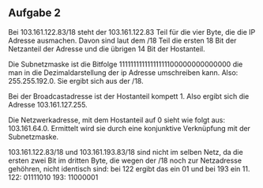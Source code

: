 ## Aufgabe 2

Bei 103.161.122.83/18 steht der 103.161.122.83 Teil für die vier Byte, die die IP Adresse ausmachen. 
Davon sind laut dem /18 Teil die ersten 18 Bit der Netzanteil der Adresse und die übrigen 14 Bit der Hostanteil.

Die Subnetzmaske ist die Bitfolge 11111111111111111100000000000000 die man in die Dezimaldarstellung der ip Adresse umschreiben kann.
Also: 255.255.192.0. Sie ergibt sich aus der /18. 

Bei der Broadcastadresse ist der Hostanteil kompett 1. Also ergibt sich die Adresse 103.161.127.255.

Die Netzwerkadresse, mit dem Hostanteil auf 0 sieht wie folgt aus: 103.161.64.0. Ermittelt wird sie  durch eine konjunktive Verknüpfung mit der Subnetzmaske.

103.161.122.83/18 und 103.161.193.83/18 sind nicht im selben Netz, da die ersten zwei Bit im dritten Byte, die wegen der /18 noch zur Netzadresse gehöhren, nicht identisch sind: bei 122 ergibt das ein 01 und bei 193 ein 11.
122: 01111010
193: 11000001

